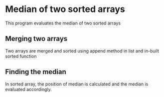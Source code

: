 # Median of two sorted arrays
This program evaluates the median of two sorted arrays

## Merging two arrays
Two arrays are merged and sorted using append method in list and in-built sorted function

## Finding the median
In sorted array, the position of median is calculated and the median is evaluated accordingly.

